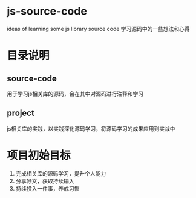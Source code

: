 # js-source-code
ideas of learning some js library source code
学习源码中的一些想法和心得

# 目录说明
## source-code 
  用于学习js相关库的源码，会在其中对源码进行注释和学习
  
## project
  js相关库的实践，以实践深化源码学习，将源码学习的成果应用到实战中
  
# 项目初始目标 
 1. 完成相关库的源码学习，提升个人能力
 2. 分享好文，获取持续输入
 3. 持续投入一件事，养成习惯

